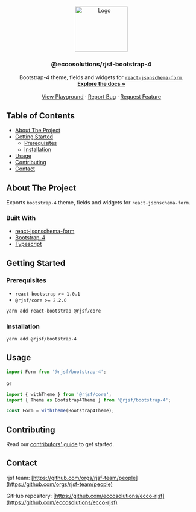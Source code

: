 <!-- PROJECT LOGO -->
<br />
<p align="center">
  <a href="https://github.com/eccosolutions/ecco-rjsf">
    <img src="./react-bootstrap-4-logo.png" alt="Logo" width="140" height="120">
  </a>

  <h3 align="center">@eccosolutions/rjsf-bootstrap-4</h3>

  <p align="center">
  Bootstrap-4 theme, fields and widgets for <a href="https://github.com/mozilla-services/react-jsonschema-form/"><code>react-jsonschema-form</code></a>.
    <br />
    <a href="https://react-jsonschema-form.readthedocs.io/en/latest/"><strong>Explore the docs »</strong></a>
    <br />
    <br />
   <a href="https://rjsf-team.github.io/react-jsonschema-form/">View Playground</a>
    ·
    <a href="https://github.com/eccosolutions/ecco-rjsf/issues">Report Bug</a>
    ·
    <a href="https://github.com/eccosolutions/ecco-rjsf/issues">Request Feature</a>
  </p>
</p>

<!-- TABLE OF CONTENTS -->

## Table of Contents

- [About The Project](#about-the-project)
- [Getting Started](#getting-started)
  - [Prerequisites](#prerequisites)
  - [Installation](#installation)
- [Usage](#usage)
- [Contributing](#contributing)
- [Contact](#contact)

<!-- ABOUT THE PROJECT -->

## About The Project


Exports `bootstrap-4` theme, fields and widgets for `react-jsonschema-form`.

### Built With

- [react-jsonschema-form](https://github.com/mozilla-services/react-jsonschema-form/)
- [Bootstrap-4](https://getbootstrap.com/docs/4.0/)
- [Typescript](https://www.typescriptlang.org/)

<!-- GETTING STARTED -->

## Getting Started

### Prerequisites

- `react-bootstrap >= 1.0.1`
- `@rjsf/core >= 2.2.0`

```bash
yarn add react-bootstrap @rjsf/core
```

### Installation

```bash
yarn add @rjsf/bootstrap-4
```

## Usage

```js
import Form from '@rjsf/bootstrap-4';
```

or

```js
import { withTheme } from '@rjsf/core';
import { Theme as Bootstrap4Theme } from '@rjsf/bootstrap-4';

const Form = withTheme(Bootstrap4Theme);
```

<!-- CONTRIBUTING -->

## Contributing

Read our [contributors' guide](https://react-jsonschema-form.readthedocs.io/en/latest/contributing/) to get started.

<!-- CONTACT -->

## Contact

rjsf team: [https://github.com/orgs/rjsf-team/people](https://github.com/orgs/rjsf-team/people)

GitHub repository: [https://github.com/eccosolutions/ecco-rjsf](https://github.com/eccosolutions/ecco-rjsf)

<!-- MARKDOWN LINKS & IMAGES -->
<!-- https://www.markdownguide.org/basic-syntax/#reference-style-links -->

[build-shield]: https://github.com/eccosolutions/ecco-rjsf/workflows/CI/badge.svg
[build-url]: https://github.com/eccosolutions/ecco-rjsf/actions
[contributors-shield]: https://img.shields.io/github/contributors/eccosolutions/ecco-rjsf.svg
[contributors-url]: https://github.com/eccosolutions/ecco-rjsf/graphs/contributors
[license-shield]: https://img.shields.io/badge/license-Apache%202.0-blue.svg?style=flat-square
[license-url]: https://choosealicense.com/licenses/apache-2.0/
[npm-shield]: https://img.shields.io/npm/v/@rjsf/bootstrap-4/latest.svg?style=flat-square
[npm-url]: https://www.npmjs.com/package/@rjsf/bootstrap-4
[npm-dl-shield]: https://img.shields.io/npm/dm/@rjsf/bootstrap-4.svg?style=flat-square
[npm-dl-url]: https://www.npmjs.com/package/@rjsf/bootstrap-4
[product-screenshot]: https://raw.githubusercontent.com/rjsf-team/react-jsonschema-form/59a8206e148474bea854bbb004f624143fbcbac8/packages/bootstrap-4/screenshot.png
